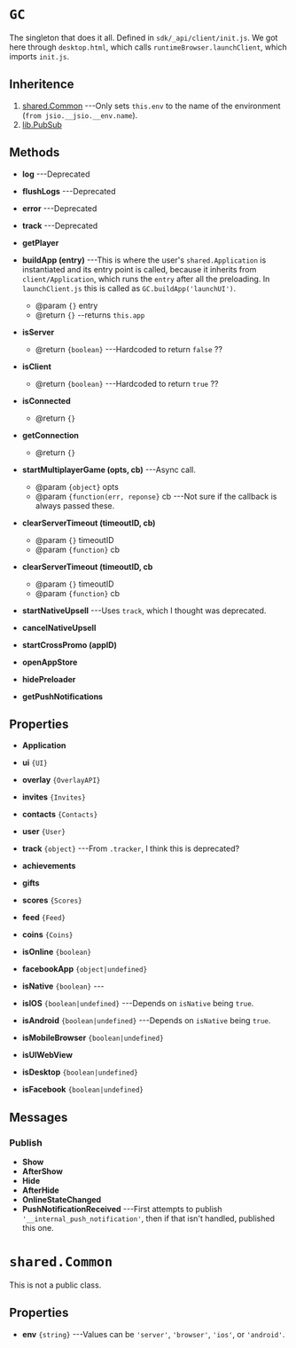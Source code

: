 # `GC`

The singleton that does it all. Defined in `sdk/_api/client/init.js`.
We got here through `desktop.html`, which calls
`runtimeBrowser.launchClient`, which imports `init.js`.


## Inheritence

1. [shared.Common](#shared.common) ---Only sets `this.env` to the name of the environment (`from jsio.__jsio.__env.name`).
2. [lib.PubSub](./lib-pubsub.html)

## Methods

* __log__ ---Deprecated
* __flushLogs__ ---Deprecated
* __error__ ---Deprecated
* __track__ ---Deprecated
* __getPlayer__

* __buildApp (entry)__ ---This is where the user's
  `shared.Application` is instantiated and its entry point
  is called, because it inherits from `client/Application`,
  which runs the `entry` after all the preloading. In
  `launchClient.js` this is called as
  `GC.buildApp('launchUI')`.
	* @param `{}` entry
	* @return `{}` --returns `this.app`

* __isServer__
	* @return `{boolean}` ---Hardcoded to return `false` ??

* __isClient__
	* @return `{boolean}` ---Hardcoded to return `true` ??

* __isConnected__
	* @return `{}`

* __getConnection__
	* @return `{}`

* __startMultiplayerGame (opts, cb)__ ---Async call.
	* @param `{object}` opts
	* @param `{function(err, reponse}` cb ---Not sure if the callback is always passed these.

* __clearServerTimeout (timeoutID, cb)__
	* @param `{}` timeoutID
	* @param `{function}`  cb

* __clearServerTimeout (timeoutID, cb__
	* @param `{}` timeoutID
	* @param `{function}`  cb

* __startNativeUpsell__ ---Uses `track`, which I thought was deprecated.

* __cancelNativeUpsell__

* __startCrossPromo (appID)__

* __openAppStore__

* __hidePreloader__

* __getPushNotifications__


## Properties

* __Application__
* __ui__ `{UI}`
* __overlay__ `{OverlayAPI}`
* __invites__ `{Invites}`
* __contacts__ `{Contacts}`
* __user__ `{User}`
* __track__ `{object}` ---From `.tracker`, I think this is deprecated?


* __achievements__
* __gifts__
* __scores__ `{Scores}`
* __feed__ `{Feed}`
* __coins__ `{Coins}`

* __isOnline__ `{boolean}`
* __facebookApp__ `{object|undefined}`

* __isNative__ `{boolean}` ---
* __isIOS__ `{boolean|undefined}` ---Depends on `isNative` being `true`.
* __isAndroid__ `{boolean|undefined}` ---Depends on `isNative` being `true`.
* __isMobileBrowser__ `{boolean|undefined}`
* __isUIWebView__
* __isDesktop__ `{boolean|undefined}`
* __isFacebook__ `{boolean|undefined}`


## Messages

### Publish

* __Show__
* __AfterShow__
* __Hide__
* __AfterHide__
* __OnlineStateChanged__
* __PushNotificationReceived__ ---First attempts to publish `'__internal_push_notification'`,
  then if that isn't handled, published this one.


# `shared.Common`

This is not a public class.

## Properties

* __env__ `{string}` ---Values can be `'server'`, `'browser'`, `'ios'`, or `'android'`.
